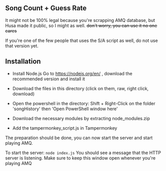 ## Song Count + Guess Rate
It might not be 100% legal because you're scrapping AMQ database, but Husa made it public, so I might as well. ~~don't worry, you can use it no one cares~~

If you're one of the few people that uses the S/A script as well, do not use that version yet.

## Installation

- Install Node.js
Go to https://nodejs.org/en/ , download the recommended version and install it

- Download the files in this directory (click on them, raw, right click, download)

- Open the powershell in the directory: Shift + Right-Click on the folder 'songHistory' then 'Open PowerShell window here'

- Download the necessary modules by extracting node_modules.zip

- Add the tampermonkey_script.js in Tampermonkey
 

The preparation should be done, you can now start the server and start playing AMQ.

To start the server: `node index.js`
You should see a message that the HTTP server is listening. Make sure to keep this window open whenever you're playing AMQ

